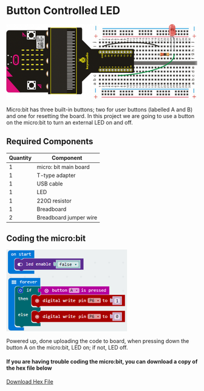 # Button Controlled LED

![alt text](button-controlled-led.png "Button Controlled LED")

Micro:bit has three built-in buttons; two for user buttons (labelled A and B) and one for resetting the board. In this project we are going to use a button on the micro:bit to turn an external LED on and off. 

## Required Components
Quantity | Component
--- | ---
1 | micro: bit main board 
1 | T-type adapter
1 | USB cable
1 | LED
1 | 220Ω resistor
1 | Breadboard
2 | Breadboard jumper wire

## Coding the micro:bit
![alt text](button-controlled-led-code.png "Button Controlled LED - Code Block")

Powered up, done uploading the code to board, when pressing down the button A on the micro:bit, LED on; if not, LED off.

#### If you are having trouble coding the micro:bit, you can download a copy of the hex file below
[Download Hex File](https://github.com/Jaycar-Electronics/micro-bit-Starter-Kit/blob/master/Project%202%20-%20Blinking%20an%20LED/Blinking-LED.zip?raw=true)
